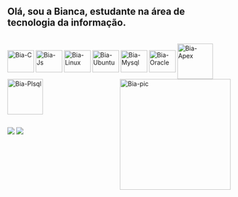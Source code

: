 ## Olá, sou a Bianca, estudante na área de tecnologia da informação.

<div style="display: inline_block"><br>
  <img align="center" alt="Bia-C" height="50" width="60" src="https://cdn.jsdelivr.net/gh/devicons/devicon/icons/c/c-original.svg">
  <img align="center" alt="Bia-Js" height="50" width="60" src="https://cdn.jsdelivr.net/gh/devicons/devicon/icons/javascript/javascript-original.svg">
  <img align="center" alt="Bia-Linux" height="50" width="60" src="https://cdn.jsdelivr.net/gh/devicons/devicon/icons/linux/linux-original.svg">
  <img align="center" alt="Bia-Ubuntu" height="50" width="60" src="https://cdn.jsdelivr.net/gh/devicons/devicon/icons/ubuntu/ubuntu-plain-wordmark.svg">
  <img align="center" alt="Bia-Mysql" height="50" width="60" src="https://cdn.jsdelivr.net/gh/devicons/devicon/icons/mysql/mysql-original.svg">
  <img align="center" alt="Bia-Oracle" height="50" width="60" src="https://cdn.jsdelivr.net/gh/devicons/devicon/icons/oracle/oracle-original.svg">
  <img align="center" alt="Bia-Apex" height="80" width="80" src="https://img.icons8.com/plasticine/100/000000/oracle-application-express.png">
  <img align="center" alt="Bia-Plsql" height="80" width="80" src="https://img.icons8.com/plasticine/100/000000/oracle-pl-sql--v3.png">
   <img align="right" alt="Bia-pic" height="250" src="https://lh3.googleusercontent.com/PfLvKqbqUmJ_IFDHCG5vSXpNA1kVKN31F8wq5kE9munMtF7tLHHBvQ_swct6lwIpJAxyZw1sTZYb9a_OY2JWpyXKbZ0LNQZDqNKhzImEIcRgjciEIs0n2d-ADzUQa5Dkekf9jUtp21UCr7VUxeN-BmCCCQP6iY56Q6cNFJciWN3sdcSfbC-B19gqSLAvUku5GPSKdHdF8Ssef-mOH3-jGPgUYFfcBvZof_MvFXAA-dAEgoSVxQ3M7I3H2LjIW8KNOerv0sgKUQrldkQ8NvJ2eRPVQvXk8mgV2C3W-VvE3uFY2qyOCzdt59q_UvyUhjwC25pfD9MfVZ7myisjr_vh4syArtR65YGvEVd__r5mKR-lqsF97lj017Jb-UwU1w36j48BOcspLbToqieCrlNN0huDUaeRlMhLQRKHGGBKG8GPURT-Y-iE7g9Tf5SlcCkYOcFQ1hPT7U7QGm4BwFsU5VwV9FmHIfokicXoXW5AyfJa-Ixp_Su-YDMU3_o_4mvwrSu1YL15Id-ExYoSG_kk8EN0XI47bR7osry3YJQZ6p0c55ugqmupHtriYCxWu4hRvqD4F2rFLHocDAEGq9TfDY_jTFjU_xDY6LOuL2KiiWQUwpifOC1oitdae_tZpZYGNyCW0CyCJCn78Bt6e-mygKkObTnR2XU153S7SH5y9nRWsyy_Cwhgl-LtfMZ6DwACowXcTwHth_TTxuw9NR3BlaRRuWKCysr_kg7zk4c89yDK1g5CbSJzv8OQa1XAHIKC06tM7KbdkSOdWyzBi4zjscHID3zAfFA1Wk_V=s592-no?authuser=1">
</div>
  
  ##
 
<div> 
 <a href="https://discordapp.com/users/bialeticia#4612/" target="_blank"><img src="https://img.shields.io/badge/Discord-7289DA?style=for-the-badge&logo=discord&logoColor=white" target="_blank"></a> 
 <a href = "mailto:biancaleticia.moura@gmail.com"><img src="https://img.shields.io/badge/-Gmail-%23333?style=for-the-badge&logo=gmail&logoColor=white" target="_blank"></a>
</div>
